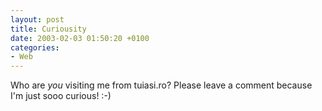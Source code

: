```yaml
---
layout: post
title: Curiousity
date: 2003-02-03 01:50:20 +0100
categories:
- Web
---
```

Who are <i>you</i> visiting me from tuiasi.ro? Please leave a comment because I'm just sooo curious! :-)

